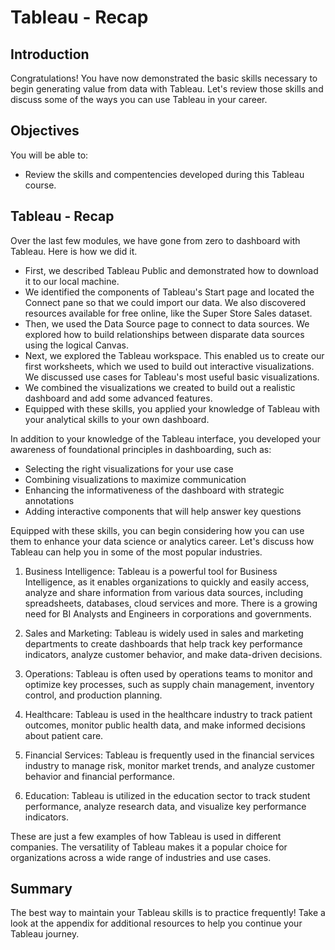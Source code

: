 # Tableau - Recap

## Introduction

Congratulations! You have now demonstrated the basic skills necessary to begin generating value from data with Tableau. Let's review those skills and discuss some of the ways you can use Tableau in your career.

## Objectives

You will be able to:

* Review the skills and compentencies developed during this Tableau course.


## Tableau - Recap
Over the last few modules, we have gone from zero to dashboard with Tableau. Here is how we did it. 

* First, we described Tableau Public and demonstrated how to download it to our local machine.
* We identified the components of Tableau's Start page and located the Connect pane so that we could import our data. We also discovered resources available for free online, like the Super Store Sales dataset.
* Then, we used the Data Source page to connect to data sources. We explored how to build relationships between disparate data sources using the logical Canvas.
* Next, we explored the Tableau workspace. This enabled us to create our first worksheets, which we used to build out interactive visualizations. We discussed use cases for Tableau's most useful basic visualizations. 
* We combined the visualizations we created to build out a realistic dashboard and add some advanced features.
* Equipped with these skills, you applied your knowledge of Tableau with your analytical skills to your own dashboard. 

In addition to your knowledge of the Tableau interface, you developed your awareness of foundational principles in dashboarding, such as:

* Selecting the right visualizations for your use case
* Combining visualizations to maximize communication
* Enhancing the informativeness of the dashboard with strategic annotations
* Adding interactive components that will help answer key questions

Equipped with these skills, you can begin considering how you can use them to enhance your data science or analytics career. Let's discuss how Tableau can help you in some of the most popular industries.

1.  Business Intelligence: Tableau is a powerful tool for Business Intelligence, as it enables organizations to quickly and easily access, analyze and share information from various data sources, including spreadsheets, databases, cloud services and more. There is a growing need for BI Analysts and Engineers in corporations and governments.
    
2.  Sales and Marketing: Tableau is widely used in sales and marketing departments to create dashboards that help track key performance indicators, analyze customer behavior, and make data-driven decisions.
    
3.  Operations: Tableau is often used by operations teams to monitor and optimize key processes, such as supply chain management, inventory control, and production planning.
    
4.  Healthcare: Tableau is used in the healthcare industry to track patient outcomes, monitor public health data, and make informed decisions about patient care.
    
5.  Financial Services: Tableau is frequently used in the financial services industry to manage risk, monitor market trends, and analyze customer behavior and financial performance.
    
6.  Education: Tableau is utilized in the education sector to track student performance, analyze research data, and visualize key performance indicators.
    
These are just a few examples of how Tableau is used in different companies. The versatility of Tableau makes it a popular choice for organizations across a wide range of industries and use cases.


## Summary
The best way to maintain your Tableau skills is to practice frequently! Take a look at the appendix for additional resources to help you continue your Tableau journey.

